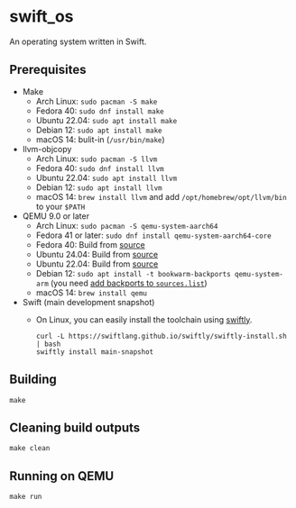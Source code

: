 # swift_os

An operating system written in Swift.

## Prerequisites

- Make
  - Arch Linux: `sudo pacman -S make`
  - Fedora 40: `sudo dnf install make`
  - Ubuntu 22.04: `sudo apt install make`
  - Debian 12: `sudo apt install make`
  - macOS 14: bulit-in (`/usr/bin/make`)
- llvm-objcopy
  - Arch Linux: `sudo pacman -S llvm`
  - Fedora 40: `sudo dnf install llvm`
  - Ubuntu 22.04: `sudo apt install llvm`
  - Debian 12: `sudo apt install llvm`
  - macOS 14: `brew install llvm` and add `/opt/homebrew/opt/llvm/bin` to your `$PATH`
- QEMU 9.0 or later
  - Arch Linux: `sudo pacman -S qemu-system-aarch64`
  - Fedora 41 or later: `sudo dnf install qemu-system-aarch64-core`
  - Fedora 40: Build from [source](https://www.qemu.org/download/#source)
  - Ubuntu 24.04: Build from [source](https://www.qemu.org/download/#source)
  - Ubuntu 22.04: Build from [source](https://www.qemu.org/download/#source)
  - Debian 12: `sudo apt install -t bookwarm-backports qemu-system-arm` (you need [add backports to `sources.list`](https://backports.debian.org/Instructions/#index2h2))
  - macOS 14: `brew install qemu`
- Swift (main development snapshot)
  - On Linux, you can easily install the toolchain using [swiftly](https://swiftlang.github.io/swiftly/).

    ```shell
    curl -L https://swiftlang.github.io/swiftly/swiftly-install.sh | bash
    swiftly install main-snapshot
    ```

## Building

```shell
make
```

## Cleaning build outputs

```shell
make clean
```

## Running on QEMU

```shell
make run
```

